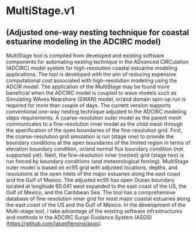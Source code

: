# MultiStage.v1
## (Adjusted one-way nesting technique for coastal estuarine modeling in the ADCIRC model)
MultiStage tool is compiled from developed and existing software components for automating nesting technique in the ADvanced CIRCulation (ADCIRC) model system for high-resolution coastal estuarine modeling applications. The tool is developed with the aim of reducing expensive computational cost associated with high-resolution modeling using the ADCIR model. The application of the MultiStage may be found more beneficial when the ADCIRC model is coupled to wave models such as Simulating WAves Nearshore (SWAN) model, or/and domain spin-up run is required for more than couple of days.
The current version supports conventional one-way nesting technique adjusted to the ADCIRC modeling steps requirements. A coarse-resolution outer model as the parent mesh communicates to a fine-resolution inner model as the child mesh through the specification of the open boundaries of the fine-resolution grid. 
First, the coarse-resolution grid simulation is run (stage one) to provide the boundary conditions at the open boundaries of the limited region in terms of elevation boundary condition, or/and normal flux boundary condition (not supported yet). Next, the fine-resolution inner (nested) grid (stage two) is run forced by boundary conditions (and meteorological forcing).
MultiStage outer model is based on ec95 grid with adjusted locations, depths, and resolutions at the open inlets of the major estuaries along the east coast and the Gulf of Mexico. The adjusted ec95 has open Ocean boundary located at longitude 60.041 west expanded to the east coast of the US, the Gulf of Mexico, and the Caribbean Sea. The tool has a comprehensive database of fine-resolution inner grid for most major coastal estuaries along the east coast of the US and the Gulf of Mexico.
In the development of the Multi-stage tool, I take advantage of the existing software infrastructures and methods in the ADCIRC Surge Guidance System (ASGS) (https://github.com/jasonfleming/asgs).

